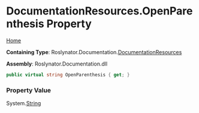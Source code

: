 <a name="_top"></a>

# DocumentationResources\.OpenParenthesis Property

[Home](../../../../README.md#_top)

**Containing Type**: Roslynator\.Documentation\.[DocumentationResources](../README.md#_top)

**Assembly**: Roslynator\.Documentation\.dll

```csharp
public virtual string OpenParenthesis { get; }
```

### Property Value

System\.[String](https://docs.microsoft.com/en-us/dotnet/api/system.string)

